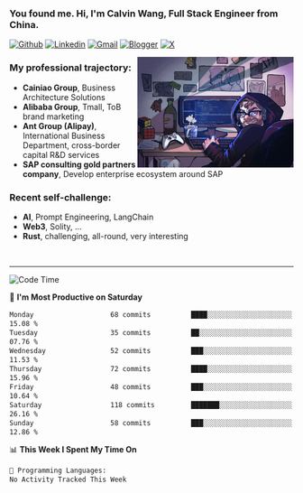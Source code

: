 <!-- Greeting -->
### You found me. Hi, I'm Calvin Wang, Full Stack Engineer from China.

[![Github](https://img.shields.io/badge/-Github-000?style=flat&logo=Github&logoColor=white)](https://github.com/wangjunneil)
[![Linkedin](https://img.shields.io/badge/-LinkedIn-blue?style=flat&logo=Linkedin&logoColor=white)](https://www.linkedin.com/in/wangjunneil/)
[![Gmail](https://img.shields.io/badge/-Gmail-c14438?style=flat&logo=Gmail&logoColor=white)](mailto:wangjunneil@gmail.com)
[![Blogger](https://img.shields.io/badge/-Blogger-gray?style=flat&logo=Blogger&logoColor=white)](https://www.wangjun.dev)
[![X](https://img.shields.io/badge/-Twitter-gray?style=flat&logo=X&logoColor=white)](https://twitter.com/0xICalvin)

<!--Introduction -->

<img align="right" alt="img" src="https://raw.githubusercontent.com/wangjunneil/wangjunneil/main/imgs/cover_image.png" width="55%" height="auto" />

### My professional trajectory: 
- **Cainiao Group**, Business Architecture Solutions
- **Alibaba Group**, Tmall, ToB brand marketing
- **Ant Group (Alipay)**, International Business Department, cross-border capital R&D services
- **SAP consulting gold partners company**, Develop enterprise ecosystem around SAP
### Recent self-challenge:
- **AI**, Prompt Engineering, LangChain
- **Web3**, Solity, ...
- **Rust**, challenging, all-round, very interesting

<br/>

---
<!-- Your badges -->

<!--START_SECTION:waka-->
![Code Time](http://img.shields.io/badge/Code%20Time-332%20hrs%2029%20mins-blue)

📅 **I'm Most Productive on Saturday** 

```text
Monday                   68 commits          ████░░░░░░░░░░░░░░░░░░░░░   15.08 % 
Tuesday                  35 commits          ██░░░░░░░░░░░░░░░░░░░░░░░   07.76 % 
Wednesday                52 commits          ███░░░░░░░░░░░░░░░░░░░░░░   11.53 % 
Thursday                 72 commits          ████░░░░░░░░░░░░░░░░░░░░░   15.96 % 
Friday                   48 commits          ███░░░░░░░░░░░░░░░░░░░░░░   10.64 % 
Saturday                 118 commits         ███████░░░░░░░░░░░░░░░░░░   26.16 % 
Sunday                   58 commits          ███░░░░░░░░░░░░░░░░░░░░░░   12.86 % 
```


📊 **This Week I Spent My Time On** 

```text
💬 Programming Languages: 
No Activity Tracked This Week
```


<!--END_SECTION:waka-->
